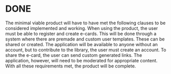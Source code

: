 # DONE

The minimal viable product will have to have met the following clauses to be considered implemented and working. When using the product, the user must be able to register and create e-cards. This will be done through a system where there are premade and custom user templates. These can be shared or created. The application will be available to anyone without an account, but to contribute to the library, the user must create an account. To share the e-card, the user can send custom generated links. The application, however, will need to be moderated for appropriate content. With all these requirements met, the product will be complete.